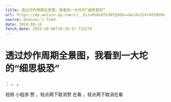 ```yaml
---
title: 透过炒作周期全景图，我看到一大坨的“细思极恐”
url: https://mp.weixin.qq.com/s?__biz=MzAxOTk3NTg5OQ==&mid=2247491069&idx=1&sn=c921033867378b6cbb482e5f824c9555
source: Doonsec's feed
date: 2024-09-16
fetch_date: 2025-10-06T18:20:17.731270
---
```


# 透过炒作周期全景图，我看到一大坨的“细思极恐”

：
，
。

视频
小程序
赞
，轻点两下取消赞
在看
，轻点两下取消在看